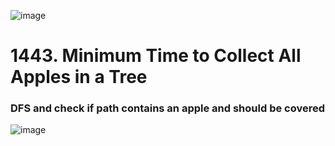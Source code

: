 ![image](https://user-images.githubusercontent.com/53051383/211692627-bd7bc949-3805-4809-9d0c-7dc41f692090.png)

# 1443. Minimum Time to Collect All Apples in a Tree
### DFS and check if path contains an apple and should be covered

![image](https://user-images.githubusercontent.com/53051383/211692682-59e5b942-3d4c-42b3-b3d1-2d721d756bed.png)
